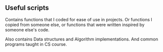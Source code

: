 Useful scripts
--------------

Contains functions that I coded for ease of use in projects. Or 
functions I copied from someone else, or 
functions that were written inspired by someone else's code.

Also contains Data structures and Algorithm implementations. 
And common programs taught in CS course.

